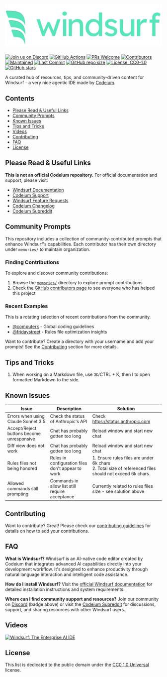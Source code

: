 # [![Windsurf Logo](windsurf_logo_wordmark.png)](https://www.codeium.com/windsurf)

[![Join us on Discord](https://img.shields.io/discord/1027685395649015980?logo=discord&logoColor=white&label=Join%20us%20on%20Discord&labelColor=E55882&color=58E5BB)](https://discord.gg/3XFf78nAx5)
[![GitHub Actions](https://github.com/ichoosetoaccept/awesome-windsurf/actions/workflows/markdownlint.yml/badge.svg)](https://github.com/ichoosetoaccept/awesome-windsurf/actions)
[![PRs Welcome](https://img.shields.io/badge/PRs-welcome-58E5BB.svg)](CONTRIBUTING.md)
[![Contributors](https://img.shields.io/github/contributors/ichoosetoaccept/awesome-windsurf?color=E55882)](https://github.com/ichoosetoaccept/awesome-windsurf/graphs/contributors)
[![Maintained](https://img.shields.io/badge/Maintained-yes-58E5BB.svg)](https://github.com/ichoosetoaccept/awesome-windsurf/commits/main)
[![Last Commit](https://img.shields.io/github/last-commit/ichoosetoaccept/awesome-windsurf?color=58E5BB)](https://github.com/ichoosetoaccept/awesome-windsurf/commits/main)
[![GitHub repo size](https://img.shields.io/github/repo-size/ichoosetoaccept/awesome-windsurf?color=58E5BB)](https://github.com/ichoosetoaccept/awesome-windsurf)
[![License: CC0-1.0](https://img.shields.io/badge/License-CC0_1.0-E55882.svg)](http://creativecommons.org/publicdomain/zero/1.0/)
[![GitHub stars](https://img.shields.io/github/stars/ichoosetoaccept/awesome-windsurf?style=social)](https://github.com/ichoosetoaccept/awesome-windsurf/stargazers)

A curated hub of resources, tips, and community-driven content for Windsurf - a very nice agentic IDE made by [Codeium](https://codeium.com).

## Contents

- [Please Read & Useful Links](#please-read--useful-links)
- [Community Prompts](#community-prompts)
- [Known Issues](#known-issues)
- [Tips and Tricks](#tips-and-tricks)
- [Videos](#videos)
- [Contributing](#contributing)
- [FAQ](#faq)
- [License](#license)

## Please Read & Useful Links

**This is not an official Codeium repository.** For official documentation and support, please visit:

- [Windsurf Documentation](https://docs.codeium.com/windsurf/getting-started)
- [Codeium Support](https://codeium.com/support)
- [Windsurf Feature Requests](https://codeium.canny.io/feature-requests)
- [Codeium Changelog](https://codeium.com/changelog)
- [Codeium Subreddit](https://www.reddit.com/r/Codeium/)

## Community Prompts

This repository includes a collection of community-contributed prompts that enhance Windsurf's capabilities. Each contributor has their own directory under `memories/` to maintain organization.

### Finding Contributions

To explore and discover community contributions:

1. Browse the [`memories/`](memories/) directory to explore prompt contributions
2. Check the [GitHub contributors page](https://github.com/ichoosetoaccept/awesome-windsurf/graphs/contributors) to see everyone who has helped this project

### Recent Examples

This is a rotating selection of recent contributions from the community.

- [@computerk](memories/computerk/) - Global coding guidelines
- [@fridaystreet](memories/fridaystreet/) - Rules file optimization insights

Want to contribute? Create a directory with your username and add your prompts! See the [Contributing](#contributing) section for more details.

## Tips and Tricks

1. When working on a Markdown file, use ⌘/CTRL + K, then I to open formatted Markdown to the side.

## Known Issues

| Issue | Description | Solution |
|-------|-------------|----------|
| Errors when using Claude Sonnet 3.5 | Check the status of Anthropic's API | Check <https://status.anthropic.com> |
| Accept/Reject buttons become unresponsive | Chat has probably gotten too long | Reload window and start new chat |
| Diff view does not work | Chat has probably gotten too long | Reload window and start new chat |
| Rules files not being honored | Rules in configuration files don't appear to work | 1. Ensure rules files are under 6k chars<br>2. Total size of referenced files should not exceed 6k chars |
| Allowed commands still prompting | Commands in allow list still require acceptance | Currently related to rules files size - see solution above |

## Contributing

Want to contribute? Great! Please check our [contributing guidelines](CONTRIBUTING.md) for details on how to add your contributions.

## FAQ

**What is Windsurf?**
Windsurf is an AI-native code editor created by Codeium that integrates advanced AI capabilities directly into your development workflow. It's designed to enhance productivity through natural language interaction and intelligent code assistance.

**How do I install Windsurf?**
Visit the [official Windsurf documentation](https://docs.codeium.com/windsurf/getting-started) for detailed installation instructions and system requirements.

**Where can I find community support and resources?**
Join our community on [Discord](https://discord.gg/3XFf78nAx5) (badge above) or visit the [Codeium Subreddit](https://www.reddit.com/r/Codeium/) for discussions, support, and sharing resources with other Windsurf users.

## Videos

[![Windsurf: The Enterprise AI IDE](https://img.youtube.com/vi/VcUl0vPJwxo/0.jpg)](https://www.youtube.com/watch?v=VcUl0vPJwxo)

## License

This list is dedicated to the public domain under the [CC0 1.0 Universal](https://creativecommons.org/publicdomain/zero/1.0/) license.
